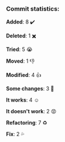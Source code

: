 ### Commit statistics:

**Added**: 8 :heavy_check_mark:

**Deleted**: 1 :heavy_multiplication_x:

**Tried**: 5 :sob:

**Moved**: 1 :-1:

**Modified**: 4 :+1:

**Some changes**: 3 :hankey:

**It works**: 4 :relaxed:

**It doesn't work**: 2 :rage:

**Refactoring**: 7 :recycle:

**Fix**: 2 :sweat_drops: